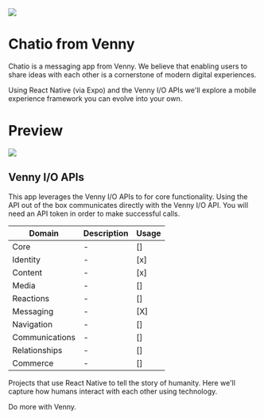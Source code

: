 <img src="https://github.com/withvenny/venny-apps-chatio-reactnative/blob/master/venny-io-apps-cover-Chatio.png">

# Chatio from Venny

Chatio is a messaging app from Venny. We believe that enabling users to share ideas with each other is a cornerstone of modern digital experiences.

Using React Native (via Expo) and the Venny I/O APIs we'll explore a mobile experience framework you can evolve into your own.

# Preview

<img src="https://github.com/withvenny/venny-apis-identity-php/blob/master/venny-apps-chatio-reactnative.png">

## Venny I/O APIs
This app leverages the Venny I/O APIs to for core functionality. Using the API out of the box communicates directly with the Venny I/O API. You will need an API token in order to make successful calls.

|Domain|Description|Usage|
|-|-|-|
|Core|-|[]|
|Identity|-|[x]|
|Content|-|[x]|
|Media|-|[]|
|Reactions|-|[]|
|Messaging|-|[X]|
|Navigation|-|[]|
|Communications|-|[]|
|Relationships|-|[]|
|Commerce|-|[]|

Projects that use React Native to tell the story of humanity. Here we'll capture how humans interact with each other using technology.

Do more with Venny.
